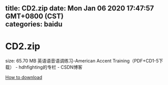 
title: CD2.zip
date: Mon Jan 06 2020 17:47:57 GMT+0800 (CST)    
categories: baidu
---

# CD2.zip
size: 65.70 MB
 英语语音语调练习-American Accent Training（PDF+CD1-5下载） - hdhfighting的专栏 - CSDN博客
 

[How to download](https://bpcam.bemobtrk.com/go/2ceec3aa-1ca2-46d6-b9ff-aaa5c184517c?jno=2160)